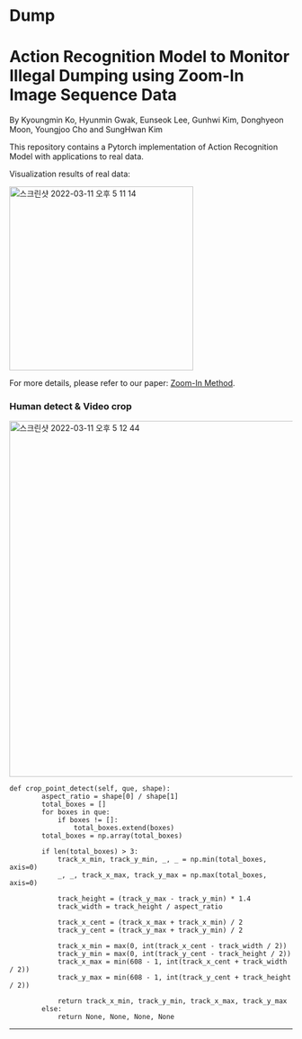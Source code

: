 # Dump

# Action Recognition Model to Monitor Illegal Dumping using Zoom-In Image Sequence Data

By Kyoungmin Ko, Hyunmin Gwak, Eunseok Lee, Gunhwi Kim, Donghyeon Moon, Youngjoo Cho and SungHwan Kim

This repository contains a Pytorch implementation of Action Recognition Model with applications to real data.

Visualization results of real data:

<img width="327" alt="스크린샷 2022-03-11 오후 5 11 14" src="https://user-images.githubusercontent.com/35245580/157828142-11765778-51b7-4b5b-9d13-1d20226800ac.png">

For more details, please refer to our paper: [Zoom-In Method](https://www.kci.go.kr/kciportal/ci/sereArticleSearch/ciSereArtiView.kci?sereArticleSearchBean.artiId=ART002781652). 

### Human detect & Video crop

<img width="633" alt="스크린샷 2022-03-11 오후 5 12 44" src="https://user-images.githubusercontent.com/35245580/157828331-bd9d380b-6e4f-4b7a-a5e0-7bc417e655ef.png">

```
def crop_point_detect(self, que, shape):
        aspect_ratio = shape[0] / shape[1]
        total_boxes = []
        for boxes in que:
            if boxes != []:
                total_boxes.extend(boxes)
        total_boxes = np.array(total_boxes)

        if len(total_boxes) > 3:
            track_x_min, track_y_min, _, _ = np.min(total_boxes, axis=0)
            _, _, track_x_max, track_y_max = np.max(total_boxes, axis=0)

            track_height = (track_y_max - track_y_min) * 1.4
            track_width = track_height / aspect_ratio

            track_x_cent = (track_x_max + track_x_min) / 2
            track_y_cent = (track_y_max + track_y_min) / 2

            track_x_min = max(0, int(track_x_cent - track_width / 2))
            track_y_min = max(0, int(track_y_cent - track_height / 2))
            track_x_max = min(608 - 1, int(track_x_cent + track_width / 2))
            track_y_max = min(608 - 1, int(track_y_cent + track_height / 2))

            return track_x_min, track_y_min, track_x_max, track_y_max
        else:
            return None, None, None, None
```

------------

